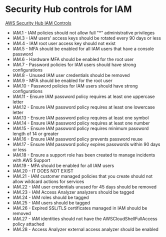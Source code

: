 
# Security Hub controls for IAM

[AWS Security Hub IAM Controls](https://docs.aws.amazon.com/securityhub/latest/userguide/iam-controls.html)

 - IAM.1  - IAM policies should not allow full "*" administrative privileges
-  IAM.3  - IAM users' access keys should be rotated every 90 days or less
- IAM.4  - IAM root user access key should not exist
- IAM.5  - MFA should be enabled for all IAM users that have a console password
- IAM.6  - Hardware MFA should be enabled for the root user
- IAM.7  - Password policies for IAM users should have strong configurations
- IAM.8  - Unused IAM user credentials should be removed
- IAM.9  - MFA should be enabled for the root user
- IAM.10 - Password policies for IAM users should have strong configurations
- IAM.11 - Ensure IAM password policy requires at least one uppercase letter
- IAM.12 - Ensure IAM password policy requires at least one lowercase letter
- IAM.13 - Ensure IAM password policy requires at least one symbol
- IAM.14 - Ensure IAM password policy requires at least one number
- IAM.15 - Ensure IAM password policy requires minimum password length of 14 or greater
- IAM.16 - Ensure IAM password policy prevents password reuse
- IAM.17 - Ensure IAM password policy expires passwords within 90 days or less
- IAM.18 - Ensure a support role has been created to manage incidents with AWS Support 
- IAM.19 - MFA should be enabled for all IAM users
- IAM.20 - IT DOES NOT EXIST
- IAM.21 - IAM customer managed policies that you create should not allow wildcard actions for services
- IAM.22 - IAM user credentials unused for 45 days should be removed
- IAM.23 - IAM Access Analyzer analyzers should be tagged
- IAM.24 - IAM roles should be tagged
- IAM.25 - IAM users should be tagged
- IAM.26 - Expired SSL/TLS certificates managed in IAM should be removed
- IAM.27 - IAM identities should not have the AWSCloudShellFullAccess policy attached
- IAM.28 - Access Analyzer external access analyzer should be enabled
